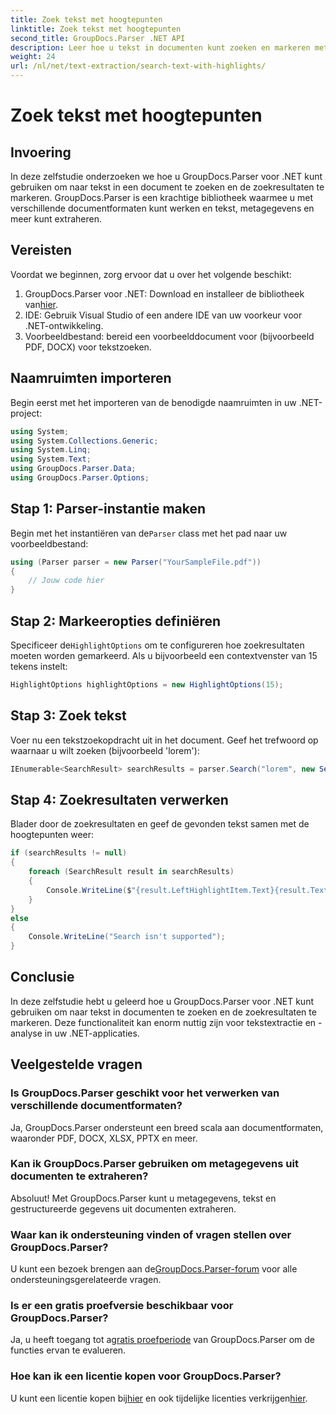 ```yaml
---
title: Zoek tekst met hoogtepunten
linktitle: Zoek tekst met hoogtepunten
second_title: GroupDocs.Parser .NET API
description: Leer hoe u tekst in documenten kunt zoeken en markeren met GroupDocs.Parser voor .NET. Haal op efficiënte wijze waardevolle inzichten eruit.
weight: 24
url: /nl/net/text-extraction/search-text-with-highlights/
---
```


# Zoek tekst met hoogtepunten

## Invoering
In deze zelfstudie onderzoeken we hoe u GroupDocs.Parser voor .NET kunt gebruiken om naar tekst in een document te zoeken en de zoekresultaten te markeren. GroupDocs.Parser is een krachtige bibliotheek waarmee u met verschillende documentformaten kunt werken en tekst, metagegevens en meer kunt extraheren.
## Vereisten
Voordat we beginnen, zorg ervoor dat u over het volgende beschikt:
1.  GroupDocs.Parser voor .NET: Download en installeer de bibliotheek van[hier](https://releases.groupdocs.com/parser/net/).
2. IDE: Gebruik Visual Studio of een andere IDE van uw voorkeur voor .NET-ontwikkeling.
3. Voorbeeldbestand: bereid een voorbeelddocument voor (bijvoorbeeld PDF, DOCX) voor tekstzoeken.

## Naamruimten importeren
Begin eerst met het importeren van de benodigde naamruimten in uw .NET-project:
```csharp
using System;
using System.Collections.Generic;
using System.Linq;
using System.Text;
using GroupDocs.Parser.Data;
using GroupDocs.Parser.Options;
```
## Stap 1: Parser-instantie maken
 Begin met het instantiëren van de`Parser` class met het pad naar uw voorbeeldbestand:
```csharp
using (Parser parser = new Parser("YourSampleFile.pdf"))
{
    // Jouw code hier
}
```
## Stap 2: Markeeropties definiëren
 Specificeer de`HighlightOptions` om te configureren hoe zoekresultaten moeten worden gemarkeerd. Als u bijvoorbeeld een contextvenster van 15 tekens instelt:
```csharp
HighlightOptions highlightOptions = new HighlightOptions(15);
```
## Stap 3: Zoek tekst
Voer nu een tekstzoekopdracht uit in het document. Geef het trefwoord op waarnaar u wilt zoeken (bijvoorbeeld 'lorem'):
```csharp
IEnumerable<SearchResult> searchResults = parser.Search("lorem", new SearchOptions(true, false, false, highlightOptions));
```
## Stap 4: Zoekresultaten verwerken
Blader door de zoekresultaten en geef de gevonden tekst samen met de hoogtepunten weer:
```csharp
if (searchResults != null)
{
    foreach (SearchResult result in searchResults)
    {
        Console.WriteLine($"{result.LeftHighlightItem.Text}{result.Text}{result.RightHighlightItem.Text}");
    }
}
else
{
    Console.WriteLine("Search isn't supported");
}
```

## Conclusie
In deze zelfstudie hebt u geleerd hoe u GroupDocs.Parser voor .NET kunt gebruiken om naar tekst in documenten te zoeken en de zoekresultaten te markeren. Deze functionaliteit kan enorm nuttig zijn voor tekstextractie en -analyse in uw .NET-applicaties.

## Veelgestelde vragen
### Is GroupDocs.Parser geschikt voor het verwerken van verschillende documentformaten?
Ja, GroupDocs.Parser ondersteunt een breed scala aan documentformaten, waaronder PDF, DOCX, XLSX, PPTX en meer.
### Kan ik GroupDocs.Parser gebruiken om metagegevens uit documenten te extraheren?
Absoluut! Met GroupDocs.Parser kunt u metagegevens, tekst en gestructureerde gegevens uit documenten extraheren.
### Waar kan ik ondersteuning vinden of vragen stellen over GroupDocs.Parser?
 U kunt een bezoek brengen aan de[GroupDocs.Parser-forum](https://forum.groupdocs.com/c/parser/17) voor alle ondersteuningsgerelateerde vragen.
### Is er een gratis proefversie beschikbaar voor GroupDocs.Parser?
 Ja, u heeft toegang tot a[gratis proefperiode](https://releases.groupdocs.com/) van GroupDocs.Parser om de functies ervan te evalueren.
### Hoe kan ik een licentie kopen voor GroupDocs.Parser?
 U kunt een licentie kopen bij[hier](https://purchase.groupdocs.com/buy) en ook tijdelijke licenties verkrijgen[hier](https://purchase.groupdocs.com/temporary-license/).